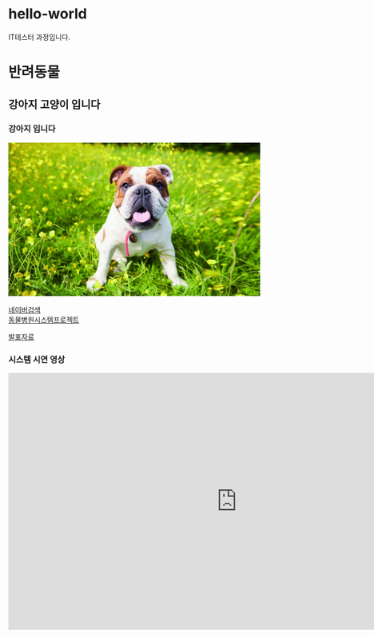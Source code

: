 # hello-world
IT테스터 과정입니다.

# 반려동물

## 강아지 고양이 입니다

### 강아지 입니다

<img src="dog.jpg"/>

[네이버검색](https://www.naver.com)<br>
[동물병원시스템프로젝트](https://github.com/sinaj1119/hello-world)<br>

[발표자료](/project.pptx)<br>




### 시스템 시연 영상

<iframe width="914" height="514" src="https://www.youtube.com/embed/Pe4YVd76d9o" title="❤️하루 종일 듣기 좋은 노래 🎁 일할때 듣기좋은 발라드 추천 광고없는 노래모음 🙋‍♀️김범수/임창정/박효신/성시경/ 백지영/더원/태연/박명수/에일리/찬열, 펀치/다비치/로꼬,펀치" frameborder="0" allow="accelerometer; autoplay; clipboard-write; encrypted-media; gyroscope; picture-in-picture; web-share" referrerpolicy="strict-origin-when-cross-origin" allowfullscreen></iframe>
